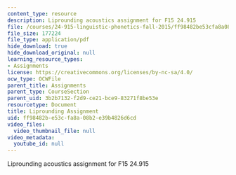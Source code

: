 ```yaml
---
content_type: resource
description: Liprounding acoustics assignment for F15 24.915
file: /courses/24-915-linguistic-phonetics-fall-2015/ff98482be53cfa8a08b2e39b4826d6cd_MIT24_915F15_Assignment3.pdf
file_size: 177224
file_type: application/pdf
hide_download: true
hide_download_original: null
learning_resource_types:
- Assignments
license: https://creativecommons.org/licenses/by-nc-sa/4.0/
ocw_type: OCWFile
parent_title: Assignments
parent_type: CourseSection
parent_uid: 3b2b7132-f2d9-ce21-bce9-83271f8be53e
resourcetype: Document
title: Liprounding Assignment
uid: ff98482b-e53c-fa8a-08b2-e39b4826d6cd
video_files:
  video_thumbnail_file: null
video_metadata:
  youtube_id: null
---
```

Liprounding acoustics assignment for F15 24.915